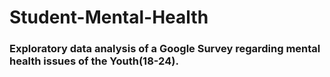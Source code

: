 # Student-Mental-Health
### Exploratory data analysis of a Google Survey regarding mental health issues of the Youth(18-24).
